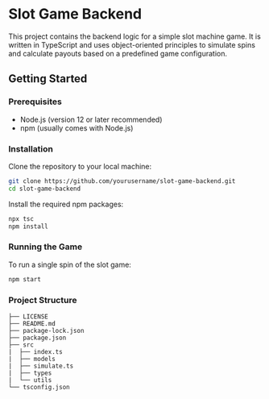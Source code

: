 # Slot Game Backend

This project contains the backend logic for a simple slot machine game. It is written in TypeScript and uses object-oriented principles to simulate spins and calculate payouts based on a predefined game configuration.

## Getting Started

### Prerequisites

- Node.js (version 12 or later recommended)
- npm (usually comes with Node.js)

### Installation

Clone the repository to your local machine:

```bash
git clone https://github.com/yourusername/slot-game-backend.git
cd slot-game-backend
```
Install the required npm packages:
```bash
npx tsc
npm install
```

### Running the Game
To run a single spin of the slot game:
```bash
npm start
```
### Project Structure
```
├── LICENSE
├── README.md
├── package-lock.json
├── package.json
├── src
|  ├── index.ts
|  ├── models
|  ├── simulate.ts
|  ├── types
|  └── utils
└── tsconfig.json
```
